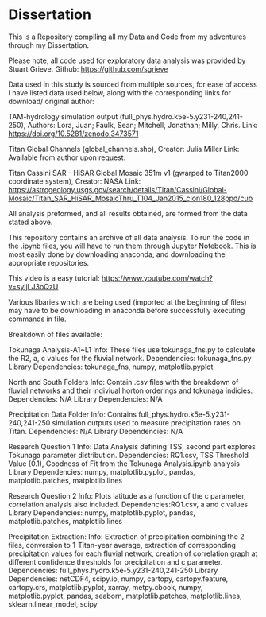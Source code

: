 # Dissertation
This is a Repository compiling all my Data and Code from my adventures through my Dissertation.


Please note, all code used for exploratory data analysis was provided by Stuart Grieve. Github: https://github.com/sgrieve


Data used in this study is sourced from multiple sources, for ease of access I have listed data used below, along with the corresponding links for download/ original author:

TAM-hydrology simulation output (full_phys.hydro.k5e-5.y231-240,241-250), 
Authors: Lora, Juan; Faulk, Sean; Mitchell, Jonathan; Milly, Chris. 
Link: https://doi.org/10.5281/zenodo.3473571

Titan Global Channels (global_channels.shp),
Creator: Julia Miller
Link: Available from author upon request.

Titan Cassini SAR - HiSAR Global Mosaic 351m v1 (gwarped to Titan2000 coordinate system),
Creator: NASA
Link: https://astrogeology.usgs.gov/search/details/Titan/Cassini/Global-Mosaic/Titan_SAR_HiSAR_MosaicThru_T104_Jan2015_clon180_128ppd/cub

All analysis preformed, and all results obtained, are formed from the data stated above.


This repository contains an archive of all data analysis. To run the code in the .ipynb files, you will have to run them through Jupyter Notebook. This is most easily done by downloading anaconda, and downloading the appropriate repositories.

This video is a easy tutorial: https://www.youtube.com/watch?v=syijLJ3oQzU

Various libaries which are being used (imported at the beginning of files) may have to be downloading in anaconda before successfully executing commands in file.



Breakdown of files available:

Tokunaga Analysis-A1~L1
Info: These files use tokunaga_fns.py to calculate the R2, a, c values for the fluvial network.
Dependencies: tokunaga_fns.py
Library Dependencies: tokunaga_fns, numpy, matplotlib.pyplot

North and South Folders
Info: Contain .csv files with the breakdown of fluvial networks and their indiviual horton orderings and tokunaga indicies.
Dependencies: N/A
Library Dependencies: N/A

Precipitation Data Folder
Info: Contains full_phys.hydro.k5e-5.y231-240,241-250 simulation outputs used to measure precipitation rates on Titan.
Dependencies: N/A
Library Dependencies: N/A

Research Question 1
Info: Data Analysis defining TSS, second part explores Tokunaga parameter distribution.
Dependencies: RQ1.csv, TSS Threshold Value (0.1), Goodness of Fit from the Tokunaga Analysis.ipynb analysis
Library Dependencies: numpy, matplotlib.pyplot, pandas, matplotlib.patches, matplotlib.lines 

Research Question 2
Info: Plots latitude as a function of the c parameter, correlation analysis also included.
Dependencies:RQ1.csv, a and c values
Library Dependencies: numpy, matplotlib.pyplot, pandas, matplotlib.patches, matplotlib.lines 

Precipitation Extraction:
Info: Extraction of precipitation combining the 2 files, conversion to 1-Titan-year average, extraction of corresponding precipitation values for each fluvial network, creation of correlation graph at different confidence thresholds for precipitation and c parameter.
Dependencies: full_phys.hydro.k5e-5.y231-240,241-250
Library Dependencies: netCDF4, scipy.io, numpy, cartopy, cartopy.feature, cartopy.crs, matplotlib.pyplot, xarray, metpy.cbook, numpy, matplotlib.pyplot, pandas, seaborn, matplotlib.patches, matplotlib.lines, sklearn.linear_model, scipy
